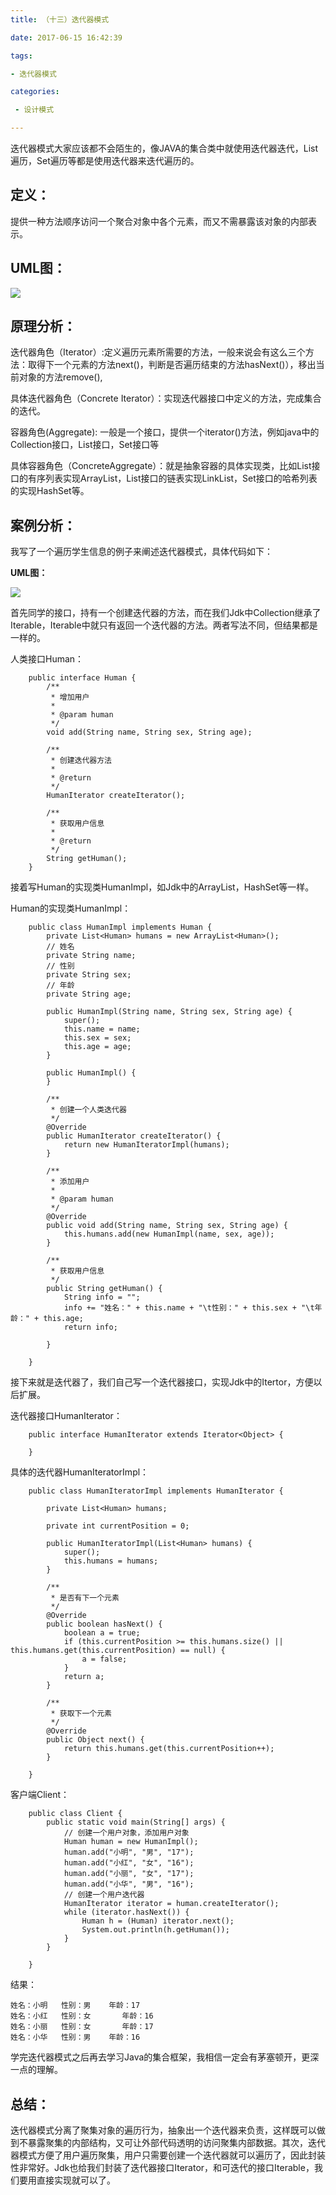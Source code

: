 ```yaml
---
title: （十三）迭代器模式

date: 2017-06-15 16:42:39

tags: 

- 迭代器模式

categories: 

 - 设计模式 

---
```


迭代器模式大家应该都不会陌生的，像JAVA的集合类中就使用迭代器迭代，List遍历，Set遍历等都是使用迭代器来迭代遍历的。

## **定义：** ##

提供一种方法顺序访问一个聚合对象中各个元素，而又不需暴露该对象的内部表示。

## **UML图：** ##

![](http://ops0jcxr8.bkt.clouddn.com/%E8%BF%AD%E4%BB%A3%E5%99%A8%E6%A8%A1%E5%BC%8F.png)

## **原理分析：** ##

迭代器角色（Iterator）:定义遍历元素所需要的方法，一般来说会有这么三个方法：取得下一个元素的方法next()，判断是否遍历结束的方法hasNext()），移出当前对象的方法remove(),

具体迭代器角色（Concrete Iterator）：实现迭代器接口中定义的方法，完成集合的迭代。

容器角色(Aggregate):  一般是一个接口，提供一个iterator()方法，例如java中的Collection接口，List接口，Set接口等

具体容器角色（ConcreteAggregate）：就是抽象容器的具体实现类，比如List接口的有序列表实现ArrayList，List接口的链表实现LinkList，Set接口的哈希列表的实现HashSet等。

## **案例分析：** ##

我写了一个遍历学生信息的例子来阐述迭代器模式，具体代码如下：

**UML图：**

![](http://ops0jcxr8.bkt.clouddn.com/%E8%BF%AD%E4%BB%A3%E5%99%A8%E6%A8%A1%E5%BC%8F%EF%BC%88%E4%BE%8B%E5%AD%90%EF%BC%89.png)

首先同学的接口，持有一个创建迭代器的方法，而在我们Jdk中Collection继承了Iterable，Iterable中就只有返回一个迭代器的方法。两者写法不同，但结果都是一样的。

人类接口Human：

	    public interface Human {
			/**
			 * 增加用户
			 * 
			 * @param human
			 */
			void add(String name, String sex, String age);
		
			/**
			 * 创建迭代器方法
			 * 
			 * @return
			 */
			HumanIterator createIterator();
		
			/**
			 * 获取用户信息
			 * 
			 * @return
			 */
			String getHuman();
	    }

接着写Human的实现类HumanImpl，如Jdk中的ArrayList，HashSet等一样。

Human的实现类HumanImpl：
	
	    public class HumanImpl implements Human {
			private List<Human> humans = new ArrayList<Human>();
			// 姓名
			private String name;
			// 性别
			private String sex;
			// 年龄
			private String age;
		
			public HumanImpl(String name, String sex, String age) {
				super();
				this.name = name;
				this.sex = sex;
				this.age = age;
			}
		
			public HumanImpl() {
			}
		
			/**
			 * 创建一个人类迭代器
			 */
			@Override
			public HumanIterator createIterator() {
				return new HumanIteratorImpl(humans);
			}
		
			/**
			 * 添加用户
			 * 
			 * @param human
			 */
			@Override
			public void add(String name, String sex, String age) {
				this.humans.add(new HumanImpl(name, sex, age));
			}
		
			/**
			 * 获取用户信息
			 */
			public String getHuman() {
				String info = "";
				info += "姓名：" + this.name + "\t性别：" + this.sex + "\t年龄：" + this.age;
				return info;
		
			}
	
	    }

接下来就是迭代器了，我们自己写一个迭代器接口，实现Jdk中的Itertor，方便以后扩展。

迭代器接口HumanIterator：

	    public interface HumanIterator extends Iterator<Object> {
	
	    }

具体的迭代器HumanIteratorImpl：

	    public class HumanIteratorImpl implements HumanIterator {
		
			private List<Human> humans;
		
			private int currentPosition = 0;
		
			public HumanIteratorImpl(List<Human> humans) {
				super();
				this.humans = humans;
			}
		
			/**
			 * 是否有下一个元素
			 */
			@Override
			public boolean hasNext() {
				boolean a = true;
				if (this.currentPosition >= this.humans.size() || this.humans.get(this.currentPosition) == null) {
					a = false;
				}
				return a;
			}
		
			/**
			 * 获取下一个元素
			 */
			@Override
			public Object next() {
				return this.humans.get(this.currentPosition++);
			}
	
	    }

客户端Client：

	    public class Client {
			public static void main(String[] args) {
				// 创建一个用户对象，添加用户对象
				Human human = new HumanImpl();
				human.add("小明", "男", "17");
				human.add("小红", "女", "16");
				human.add("小丽", "女", "17");
				human.add("小华", "男", "16");
				// 创建一个用户迭代器
				HumanIterator iterator = human.createIterator();
				while (iterator.hasNext()) {
					Human h = (Human) iterator.next();
					System.out.println(h.getHuman());
				}
			}
	
	    }

结果：

    姓名：小明	性别：男    年龄：17
    姓名：小红	性别：女	   年龄：16
    姓名：小丽	性别：女	   年龄：17
    姓名：小华	性别：男    年龄：16

学完迭代器模式之后再去学习Java的集合框架，我相信一定会有茅塞顿开，更深一点的理解。

## **总结：** ##

 迭代器模式分离了聚集对象的遍历行为，抽象出一个迭代器来负责，这样既可以做到不暴露聚集的内部结构，又可让外部代码透明的访问聚集内部数据。其次，迭代器模式方便了用户遍历聚集，用户只需要创建一个迭代器就可以遍历了，因此封装性非常好。Jdk也给我们封装了迭代器接口Iterator，和可迭代的接口Iterable，我们要用直接实现就可以了。